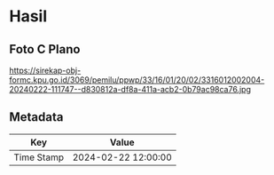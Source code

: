 # Hasil

## Foto C Plano

https://sirekap-obj-formc.kpu.go.id/3069/pemilu/ppwp/33/16/01/20/02/3316012002004-20240222-111747--d830812a-df8a-411a-acb2-0b79ac98ca76.jpg


## Metadata

| Key        | Value               |
| ---------- | ------------------- |
| Time Stamp | 2024-02-22 12:00:00 |



